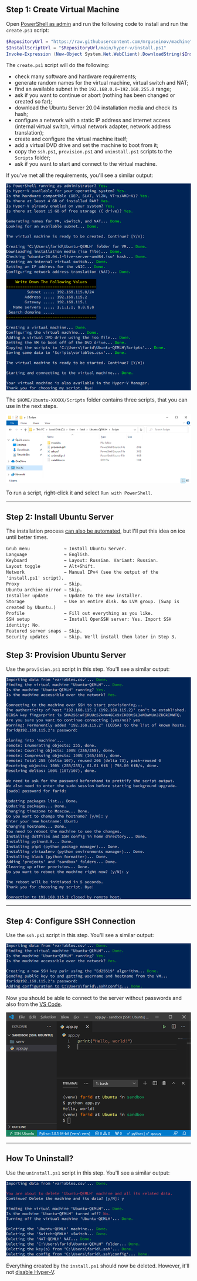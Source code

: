 ## Step 1: Create Virtual Machine

Open [PowerShell as admin](https://www.top-password.com/blog/5-ways-to-run-powershell-as-administrator-in-windows-10/) and run the following code to install and run the `create.ps1` script:

```powershell
$RepositoryUrl = "https://raw.githubusercontent.com/mrguseinov/machine"
$InstallScriptUrl = "$RepositoryUrl/main/hyper-v/install.ps1"
Invoke-Expression (New-Object System.Net.WebClient).DownloadString($InstallScriptUrl)
```

The `create.ps1` script will do the following:

- check many software and hardware requirements;
- generate random names for the virtual machine, virtual switch and NAT;
- find an available subnet in the `192.168.0.0–192.168.255.0` range;
- ask if you want to continue or abort (nothing has been changed or created so far);
- download the Ubuntu Server 20.04 installation media and check its hash;
- configure a network with a static IP address and internet access (internal virtual switch, virtual network adapter, network address translation);
- create and configure the virtual machine itself;
- add a virtual DVD drive and set the machine to boot from it;
- copy the `ssh.ps1`, `provision.ps1` and `uninstall.ps1` scripts to the `Scripts` folder;
- ask if you want to start and connect to the virtual machine.

If you've met all the requirements, you'll see a similar output:

![images/step-1-1.png](images/step-1-1.png)

The `$HOME/Ubuntu-XXXXX/Scripts` folder contains three scripts, that you can use in the next steps.

![images/step-1-2.png](images/step-1-2.png)

To run a script, right-click it and select `Run with PowerShell`.

---

## Step 2: Install Ubuntu Server

The installation process [can also be automated](https://askubuntu.com/q/1293460), but I'll put this idea on ice until better times.

```
Grub menu             → Install Ubuntu Server.
Language              → English.
Keyboard              → Layout: Russian. Variant: Russian.
Layout toggle         → Alt+Shift.
Network               → Manual IPv4 (see the output of the 'install.ps1' script).
Proxy                 → Skip.
Ubuntu archive mirror → Skip.
Installer update      → Update to the new installer.
Storage               → Use an entire disk. No LVM group. (Swap is created by Ubuntu.)
Profile               → Fill out everything as you like.
SSH setup             → Install OpenSSH server: Yes. Import SSH identity: No.
Featured server snaps → Skip.
Security updates      → Skip. We'll install them later in Step 3.
```

## Step 3: Provision Ubuntu Server

Use the `provision.ps1` script in this step. You'll see a similar output:

![images/step-3.png](images/step-3.png)

---

## Step 4: Configure SSH Connection

Use the `ssh.ps1` script in this step. You'll see a similar output:

![images/step-4-1.png](images/step-4-1.png)

Now you should be able to connect to the server without passwords and also from the [VS Code](https://code.visualstudio.com/docs/remote/ssh).

![images/step-4-2.png](images/step-4-2.png)

---

## How To Uninstall?

Use the `uninstall.ps1` script in this step. You'll see a similar output:

![images/uninstall.png](images/uninstall.png)

Everything created by the `install.ps1` should now be deleted. However, it'll not [disable Hyper-V](https://petri.com/how-to-disable-hyper-v-completely-in-windows-10).
